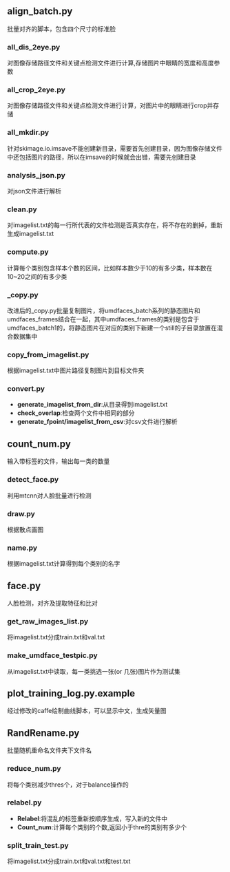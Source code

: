 ## align_batch.py

批量对齐的脚本，包含四个尺寸的标准脸

### all_dis_2eye.py

对图像存储路径文件和关键点检测文件进行计算,存储图片中眼睛的宽度和高度参数

### all_crop_2eye.py

对图像存储路径文件和关键点检测文件进行计算，对图片中的眼睛进行crop并存储

### all_mkdir.py

针对skimage.io.imsave不能创建新目录，需要首先创建目录，因为图像存储文件中还包括图片的路径，所以在imsave的时候就会出错，需要先创建目录

### analysis_json.py

对json文件进行解析

### clean.py

对imagelist.txt的每一行所代表的文件检测是否真实存在，将不存在的删掉，重新生成imagelist.txt

### compute.py

计算每个类别包含样本个数的区间，比如样本数少于10的有多少类，样本数在10~20之间的有多少类

### _copy.py

改进后的_copy.py批量复制图片，将umdfaces_batch系列的静态图片和umdfaces_frames结合在一起，其中umdfaces_frames的类别是包含于umdfaces_batch1的，将静态图片在对应的类别下新建一个still的子目录放置在混合数据集中

### copy_from_imagelist.py

根据imagelist.txt中图片路径复制图片到目标文件夹

### convert.py

- **generate_imagelist_from_dir**:从目录得到imagelist.txt
- **check_overlap**:检查两个文件中相同的部分
- **generate_fpoint/imagelist_from_csv**:对csv文件进行解析

## count_num.py

输入带标签的文件，输出每一类的数量

### detect_face.py

利用mtcnn对人脸批量进行检测

### draw.py

根据散点画图

### name.py

根据imagelist.txt计算得到每个类别的名字

## face.py

人脸检测，对齐及提取特征和比对

### get_raw_images_list.py

将imagelist.txt分成train.txt和val.txt

### make_umdface_testpic.py

从imagelist.txt中读取，每一类挑选一张(or 几张)图片作为测试集

## plot_training_log.py.example

经过修改的caffe绘制曲线脚本，可以显示中文，生成矢量图

## RandRename.py

批量随机重命名文件夹下文件名

### reduce_num.py

将每个类别减少thres个，对于balance操作的

### relabel.py

- **Relabel**:将混乱的标签重新按顺序生成，写入新的文件中
- **Count_num**:计算每个类别的个数,返回小于thre的类别有多少个

### split_train_test.py

将imagelist.txt分成train.txt和val.txt和test.txt

